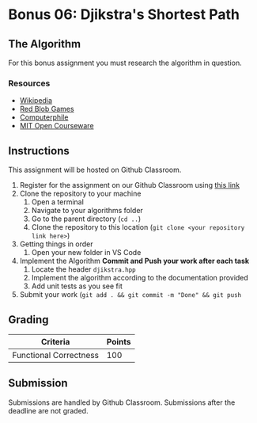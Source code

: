 # Bonus 06: Djikstra's Shortest Path

## The Algorithm

For this bonus assignment you must research the algorithm in question.

### Resources

- [Wikipedia](https://en.wikipedia.org/wiki/Dijkstra%27s_algorithm)
- [Red Blob Games](https://www.redblobgames.com/pathfinding/a-star/introduction.html)
- [Computerphile](https://www.youtube.com/watch?v=GazC3A4OQTE)
- [MIT Open Courseware](https://www.youtube.com/watch?v=2E7MmKv0Y24)

## Instructions

This assignment will be hosted on Github Classroom.

1. Register for the assignment on our Github Classroom using [this link](https://classroom.github.com/a/veyFoobr)
2. Clone the repository to your machine
   1. Open a terminal
   2. Navigate to your algorithms folder
   3. Go to the parent directory (`cd ..`)
   4. Clone the repository to this location (`git clone <your repository link here>`)
3. Getting things in order
   1. Open your new folder in VS Code
4. Implement the Algorithm **Commit and Push your work after each task**
   1. Locate the header `djikstra.hpp`
   2. Implement the algorithm according to the documentation provided
   3. Add unit tests as you see fit
5. Submit your work (`git add . && git commit -m "Done" && git push`

## Grading

| Criteria               | Points |
| ---------------------- | ------ |
| Functional Correctness | 100    |

## Submission

Submissions are handled by Github Classroom.
Submissions after the deadline are not graded.
